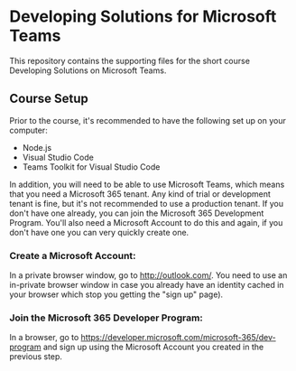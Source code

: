 # Developing Solutions for Microsoft Teams

This repository contains the supporting files for the short course Developing Solutions on Microsoft Teams.

## Course Setup

Prior to the course, it's recommended to have the following set up on your computer:

* Node.js
* Visual Studio Code
* Teams Toolkit for Visual Studio Code

In addition, you will need to be able to use Microsoft Teams, which means that you need a Microsoft 365 tenant. Any kind of trial or development tenant is fine, but it's not recommended to use a production tenant. If you don't have one already, you can join the Microsoft 365 Development Program. You'll also need a Microsoft Account to do this and again, if you don't have one you can very quickly create one.

### Create a Microsoft Account:

In a private browser window, go to http://outlook.com/. You need to use an in-private browser window in case you already have an identity cached in your browser which stop you getting the "sign up" page).

### Join the Microsoft 365 Developer Program:

In a browser, go to https://developer.microsoft.com/microsoft-365/dev-program and sign up using the Microsoft Account you created in the previous step.


